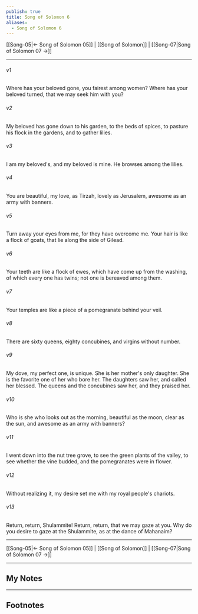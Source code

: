 ```yaml
---
publish: true
title: Song of Solomon 6
aliases:
  - Song of Solomon 6
---
```


[[Song-05|← Song of Solomon 05]] | [[Song of Solomon]] | [[Song-07|Song of Solomon 07 →]]
***



###### v1 
Where has your beloved gone, you fairest among women? Where has your beloved turned, that we may seek him with you? 

###### v2 
My beloved has gone down to his garden, to the beds of spices, to pasture his flock in the gardens, and to gather lilies. 

###### v3 
I am my beloved's, and my beloved is mine. He browses among the lilies. 

###### v4 
You are beautiful, my love, as Tirzah, lovely as Jerusalem, awesome as an army with banners. 

###### v5 
Turn away your eyes from me, for they have overcome me. Your hair is like a flock of goats, that lie along the side of Gilead. 

###### v6 
Your teeth are like a flock of ewes, which have come up from the washing, of which every one has twins; not one is bereaved among them. 

###### v7 
Your temples are like a piece of a pomegranate behind your veil. 

###### v8 
There are sixty queens, eighty concubines, and virgins without number. 

###### v9 
My dove, my perfect one, is unique. She is her mother's only daughter. She is the favorite one of her who bore her. The daughters saw her, and called her blessed. The queens and the concubines saw her, and they praised her. 

###### v10 
Who is she who looks out as the morning, beautiful as the moon, clear as the sun, and awesome as an army with banners? 

###### v11 
I went down into the nut tree grove, to see the green plants of the valley, to see whether the vine budded, and the pomegranates were in flower. 

###### v12 
Without realizing it, my desire set me with my royal people's chariots. 

###### v13 
Return, return, Shulammite! Return, return, that we may gaze at you. Why do you desire to gaze at the Shulammite, as at the dance of Mahanaim?

***
[[Song-05|← Song of Solomon 05]] | [[Song of Solomon]] | [[Song-07|Song of Solomon 07 →]]

---
## My Notes

---
## Footnotes